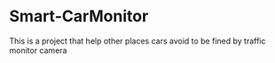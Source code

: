 # Smart-CarMonitor

This is a project that help other places cars avoid to be fined by traffic monitor camera
